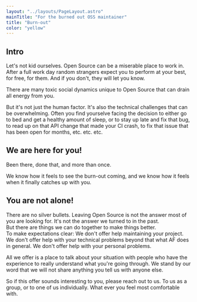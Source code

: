 ```yaml
---
layout: "../layouts/PageLayout.astro"
mainTitle: "For the burned out OSS maintainer"
title: "Burn-out"
color: "yellow"
---
```


## Intro

Let's not kid ourselves. Open Source can be a miserable place to work in. 
After a full work day random strangers expect you to perform at your best, for free, for them. 
And if you don't, they will let you know. 

There are many toxic social dynamics unique to Open Source that can drain all energy from you.  

But it's not just the human factor. It's also the technical challenges that can be overwhelming. 
Often you find yourselve facing the decision to either go to bed and get a healthy amount of sleep, or to stay up late and fix that bug, to read up on that API change that made your CI crash, to fix that issue that has been open for months, etc. etc. etc.

## We are here for you!

Been there, done that, and more than once.  

We know how it feels to see the burn-out coming, and we know how it feels when it finally catches up with you. 

## You are not alone!

There are no silver bullets. Leaving Open Source is not the answer most of you are looking for. It's not the answer we turned to in the past.  
But there are things we can do together to make things better.  
To make expectations clear: We don't offer help maintaining your project. We don't offer help with your technical problems beyond that what AF does in general. We don't offer help with your personal problems.  

All we offer is a place to talk about your situation with people who have the experience to really understand what you're going through. 
We stand by our word that we will not share anything you tell us with anyone else.  

So if this offer sounds interesting to you, please reach out to us. To us as a group, or to one of us individually. What ever you feel most comfortable with.